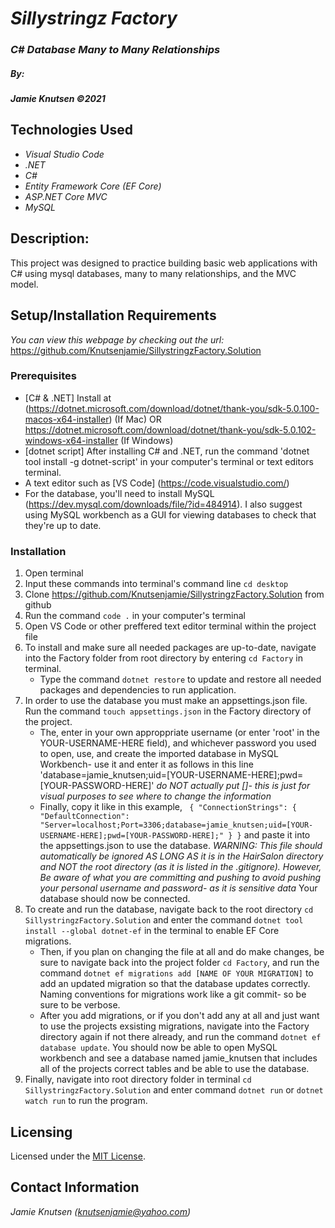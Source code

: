 # _Sillystringz Factory_

### _C# Database Many to Many Relationships_

##### By:
#####  _**Jamie Knutsen**_ _©2021_


## Technologies Used

* _Visual Studio Code_
* _.NET_
* _C#_
* _Entity Framework Core (EF Core)_
* _ASP.NET Core MVC_
* _MySQL_


## Description: 
This project was designed to practice building basic web applications with C# using mysql databases, many to many relationships, and the MVC model.


## Setup/Installation Requirements
_You can view this webpage by checking out the url:_
https://github.com/Knutsenjamie/SillystringzFactory.Solution

### Prerequisites
* [C# & .NET] Install at (https://dotnet.microsoft.com/download/dotnet/thank-you/sdk-5.0.100-macos-x64-installer) (If Mac) OR https://dotnet.microsoft.com/download/dotnet/thank-you/sdk-5.0.102-windows-x64-installer (If Windows)
* [dotnet script] After installing C# and .NET, run the command 'dotnet tool install -g dotnet-script' in your computer's terminal or text editors terminal. 
* A text editor such as [VS Code] (https://code.visualstudio.com/)
* For the database, you'll need to install MySQL (https://dev.mysql.com/downloads/file/?id=484914). I also suggest using MySQL workbench as a GUI for viewing databases to check that they're up to date. 

### Installation
1. Open terminal
2. Input these commands into terminal's command line `cd desktop`
3. Clone https://github.com/Knutsenjamie/SillystringzFactory.Solution from github
4. Run the command `code .` in your computer's terminal
5. Open VS Code or other preffered text editor terminal within the project file
6. To install and make sure all needed packages are up-to-date, navigate into the Factory folder from root directory by entering `cd Factory` in terminal.
    * Type the command `dotnet restore` to update and restore all needed packages and dependencies to run application.
7. In order to use the database you must make an appsettings.json file. Run the command `touch appsettings.json` in the Factory directory of the project. 
    * The, enter in your own approppriate username (or enter 'root' in the YOUR-USERNAME-HERE field), and whichever password you used to open, use, and create the imported database in MySQL Workbench- use it and enter it as follows in this line 'database=jamie_knutsen;uid=[YOUR-USERNAME-HERE];pwd=[YOUR-PASSWORD-HERE]' *do NOT actually put []- this is just for visual purposes to see where to change the information*
    * Finally, copy it like in this example, 
   ` {
    "ConnectionStrings": {
      "DefaultConnection": "Server=localhost;Port=3306;database=jamie_knutsen;uid=[YOUR-USERNAME-HERE];pwd=[YOUR-PASSWORD-HERE];"
    }
    }`
    and paste it into the appsettings.json to use the database. *WARNING: This file should automatically be ignored AS LONG AS it is in the HairSalon directory and NOT the root directory (as it is listed in the .gitignore). However, Be aware of what you are committing and pushing to avoid pushing your personal username and password- as it is sensitive data* Your database should now be connected. 
8. To create and run the database, navigate back to the root directory `cd SillystringzFactory.Solution` and enter the command `dotnet tool install --global dotnet-ef` in the terminal to enable EF Core migrations.
    * Then, if you plan on changing the file at all and do make changes, be sure to navigate back into the project folder `cd Factory`, and run the command `dotnet ef migrations add [NAME OF YOUR MIGRATION]` to add an updated migration so that the database updates correctly. Naming conventions for migrations work like a git commit- so be sure to be verbose. 
    * After you add migrations, or if you don't add any at all and just want to use the projects exsisting migrations, navigate into the Factory directory again if not there already, and run the command `dotnet ef database update`. You should now be able to open MySQL workbench and see a database named jamie_knutsen that includes all of the projects correct tables and be able to use the database.  
10. Finally, navigate into root directory folder in terminal `cd SillystringzFactory.Solution` and  enter command `dotnet run` or `dotnet watch run` to run the program. 

## Licensing

Licensed under the [MIT License](license).

## Contact Information

_Jamie Knutsen (knutsenjamie@yahoo.com)_
